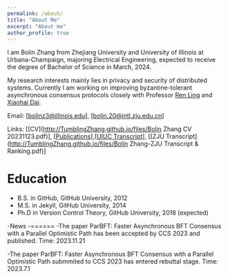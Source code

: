 ```yaml
---
permalink: /about/
title: "About Me"
excerpt: "About me"
author_profile: true
---
```


I am Bolin Zhang from Zhejiang University and University of Illinois at Urbana-Champaign, majoring Electrical Engineering, expected to receive the degree of Bachelor of Science in March, 2024. 

My research interests mainly lies in privacy and security of distributed systems. Currently I am working on improving byzantine-tolerant asynchronous consensus protocols closely with Professor [Ren Ling](https://cs.illinois.edu/about/people/faculty/renling) and [Xiaohai Dai](https://scholar.google.com/citations?user=FU4tiesAAAAJ&hl=en&oi=ao).

Email: \[bolinz3@illinois.edu\], \[bolin.20@intl.zju.edu.cn\]

Links: \[[CV](http://TumblingZhang.github.io/files/Bolin Zhang CV 20231123.pdf)\], \[[Publications](https://tumblingzhang.github.io/pubs/)\],\[[UIUC Transcript](http://TumblingZhang.github.io/files/Transcript.pdf)\], \[[ZJU Transcript](http://TumblingZhang.github.io/files/Bolin Zhang-ZJU Transcript & Ranking.pdf)\]

Education
======
* B.S. in GitHub, GitHub University, 2012
* M.S. in Jekyll, GitHub University, 2014
* Ph.D in Version Control Theory, GitHub University, 2018 (expected)

-News
-======
-The paper ParBFT: Faster Asynchronous BFT Consensus with a Parallel Optimistic Path has been accepted by CCS 2023 and published. Time: 2023.11.21

-The paper ParBFT: Faster Asynchronous BFT Consensus with a Parallel Optimistic Path submmited to CCS 2023 has entered rebuttal stage. Time: 2023.7.1




